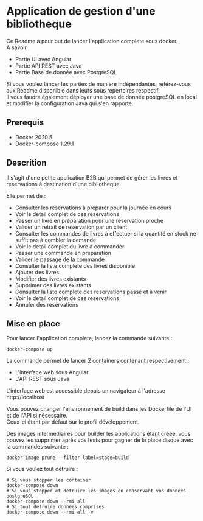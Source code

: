 # Application de gestion d'une bibliotheque

Ce Readme à pour but de lancer l'application complete sous docker.  
A savoir : 
- Partie UI avec Angular
- Partie API REST avec Java
- Partie Base de donnée avec PostgreSQL

Si vous voulez lancer les parties de maniere indépendantes, référez-vous aux Readme disponible dans leurs sous repertoires respectif.  
Il vous faudra également déployer une base de donnée postgreSQL en local et modifier la configuration Java qui s'en rapporte.  

## Prerequis

- Docker 20.10.5
- Docker-compose 1.29.1

## Descrition

Il s'agit d'une petite application B2B qui permet de gérer les livres et reservations à destination d'une bibliotheque.

Elle permet de  : 

- Consulter les reservations à préparer pour la journée en cours
- Voir le detail complet de ces reservations
- Passer un livre en préparation pour une reservation proche
- Valider un retrait de reservation par un client
- Consulter les commandes de livres à effectuer si la quantité en stock ne suffit pas à combler la demande
- Voir le detail complet du livre à commander
- Passer une commande en préparation
- Valider le passage de la commande
- Consulter la liste complete des livres disponible
- Ajouter des livres
- Modifier des livres existants
- Supprimer des livres existants
- Consulter la liste complete des reservations passé et à venir
- Voir le detail complet de ces reservations
- Annuler des reservations

## Mise en place 

Pour lancer l'application complete, lancez la commande suivante : 

```shell
docker-compose up
```

La commande permet de lancer 2 containers contenant respectivement : 

- L'interface web sous Angular
- L'API REST sous Java

L'interface web est accessible depuis un navigateur à l'adresse http://localhost

Vous pouvez changer l'environnement de build dans les Dockerfile de l'UI et de l'API si nécessaire.  
Ceux-ci étant par défaut sur le profil développement.  

Des images intermediaires pour builder les applications étant créée, vous pouvez les supprimer après vos tests pour gagner de la place disque avec la commandes suivante : 

```shell
docker image prune --filter label=stage=build
```

Si vous voulez tout détruire : 

```shell
# Si vous stopper les container
docker-compose down
# Si vous stopper et detruire les images en conservant vos données postgreSQL
docker-compose down --rmi all
# Si tout detruire données comprises
docker-compose down --rmi all -v 
```
